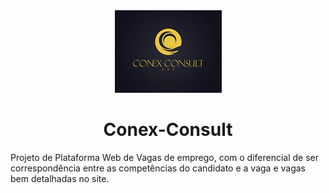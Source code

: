 <div align="center">
    <img width = "imagem" title = "Logo da iamagem" src=imagens/logo_ajustada.jpg>
</div>
<h1 align="center">Conex-Consult</h1>
Projeto de Plataforma Web de Vagas de emprego, com o diferencial de ser correspondência entre as competências do candidato e a vaga e vagas bem detalhadas no site.
